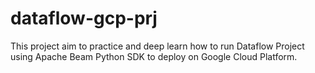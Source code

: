 # dataflow-gcp-prj
This project aim to practice and deep learn how to run Dataflow Project using Apache Beam Python SDK to deploy on Google Cloud Platform.
